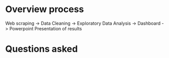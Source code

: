 # Overview process
Web scraping -> Data Cleaning -> Exploratory Data Analysis -> Dashboard -> Powerpoint Presentation of results

# Questions asked
